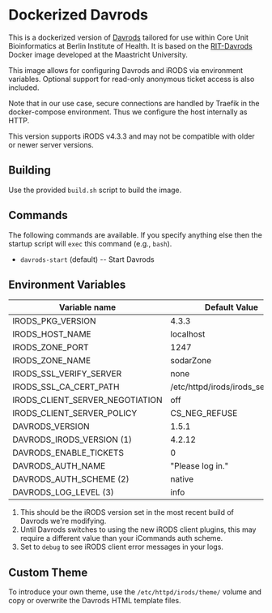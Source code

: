 # Dockerized Davrods

This is a dockerized version of [Davrods](https://github.com/UtrechtUniversity/davrods) tailored for use within Core Unit Bioinformatics at Berlin Institute of Health.
It is based on the [RIT-Davrods](https://github.com/MaastrichtUniversity/rit-davrods) Docker image developed at the Maastricht University.

This image allows for configuring Davrods and iRODS via environment variables. Optional support for read-only anonymous ticket access is also included.

Note that in our use case, secure connections are handled by Traefik in the
docker-compose environment. Thus we configure the host internally as HTTP.

This version supports iRODS v4.3.3 and may not be compatible with older or newer server versions.

## Building

Use the provided `build.sh` script to build the image.

## Commands

The following commands are available.
If you specify anything else then the startup script will `exec` this command (e.g., `bash`).

- `davrods-start` (default) -- Start Davrods

## Environment Variables

| Variable name                       | Default Value                     |
|-------------------------------------|-----------------------------------|
| IRODS_PKG_VERSION                   | 4.3.3                             |
| IRODS_HOST_NAME                     | localhost                         |
| IRODS_ZONE_PORT                     | 1247                              |
| IRODS_ZONE_NAME                     | sodarZone                         |
| IRODS_SSL_VERIFY_SERVER             | none                              |
| IRODS_SSL_CA_CERT_PATH              | /etc/httpd/irods/irods_server.crt |
| IRODS_CLIENT_SERVER_NEGOTIATION     | off                               |
| IRODS_CLIENT_SERVER_POLICY          | CS_NEG_REFUSE                     |
| DAVRODS_VERSION                     | 1.5.1                             |
| DAVRODS_IRODS_VERSION (1)           | 4.2.12                            |
| DAVRODS_ENABLE_TICKETS              | 0                                 |
| DAVRODS_AUTH_NAME                   | "Please log in."                  |
| DAVRODS_AUTH_SCHEME (2)             | native                            |
| DAVRODS_LOG_LEVEL (3)               | info                              |

1. This should be the iRODS version set in the most recent build of Davrods we're modifying.
2. Until Davrods switches to using the new iRODS client plugins, this may require a different value than your iCommands auth scheme.
3. Set to `debug` to see iRODS client error messages in your logs.

## Custom Theme

To introduce your own theme, use the `/etc/httpd/irods/theme/` volume and copy or overwrite the Davrods HTML template files.
